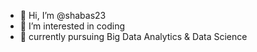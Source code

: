 - 👋 Hi, I’m @shabas23
- 👀 I’m interested in coding
- 🌱 currently pursuing  Big Data Analytics & Data Science


<!---
shabas23/shabas23 is a ✨ special ✨ repository because its `README.md` (this file) appears on your GitHub profile.
You can click the Preview link to take a look at your changes.
--->
